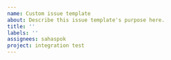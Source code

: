 ```yaml
---
name: Custom issue template
about: Describe this issue template's purpose here.
title: ''
labels: ''
assignees: sahaspok
project: integration test
---
```



